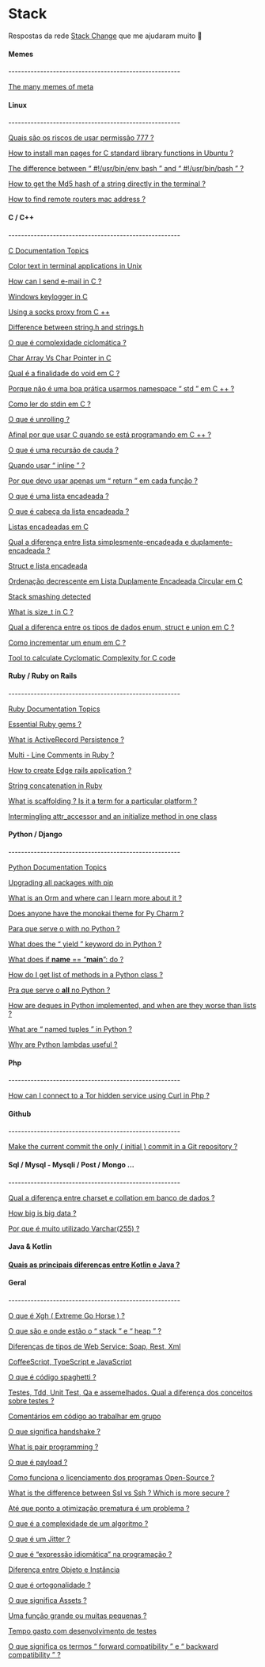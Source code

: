 
# Stack

Respostas da rede [Stack Change](http://portuguese.stackexchange.com/) que me ajudaram muito 🤖

<h4>Memes</h4>
------------------------------------------------------

[The many memes of meta](https://meta.stackexchange.com/questions/19478/the-many-memes-of-meta/19479)

<h4>Linux</h4>
------------------------------------------------------

[Quais são os riscos de usar permissão 777 ?](http://pt.stackoverflow.com/questions/169996/quais-s%c3%a3o-os-riscos-de-usar-permiss%c3%a3o-777)

[How to install man pages for C standard library functions in Ubuntu ?](https://superuser.com/questions/40609/how-to-install-man-pages-for-c-standard-library-functions-in-ubuntu)

[The difference between “ #!/usr/bin/env bash ” and “ #!/usr/bin/bash ” ?](http://stackoverflow.com/questions/16365130/the-difference-between-usr-bin-env-bash-and-usr-bin-bash)

[How to get the Md5 hash of a string directly in the terminal ?](https://askubuntu.com/questions/53846/how-to-get-the-md5-hash-of-a-string-directly-in-the-terminal)

[How to find remote routers mac address ?](https://security.stackexchange.com/questions/146364/how-to-find-remote-routers-mac-address)

<h4>C / C++</h4>
------------------------------------------------------

[C Documentation Topics](http://stackoverflow.com/documentation/c/topics)

[Color text in terminal applications in Unix](https://stackoverflow.com/questions/3585846/color-text-in-terminal-applications-in-unix)

[How can I send e-mail in C ?](http://stackoverflow.com/questions/2362989/how-can-i-send-e-mail-in-c)

[Windows keylogger in C](http://codereview.stackexchange.com/questions/46980/windows-keylogger-in-c)

[Using a socks proxy from C ++](http://stackoverflow.com/questions/2809559/using-a-socks-proxy-from-c?noredirect=1&lq=1)

[Difference between string.h and strings.h](https://stackoverflow.com/questions/4291149/difference-between-string-h-and-strings-h)

[O que é complexidade ciclomática ?](https://pt.stackoverflow.com/questions/193665/o-que-%C3%A9-complexidade-ciclom%C3%A1tica?newsletter=1&nlcode=638314%7Cebef)

[Char Array Vs Char Pointer in C](http://stackoverflow.com/questions/10186765/char-array-vs-char-pointer-in-c?rq=1)

[Qual é a finalidade do void em C ?](http://pt.stackoverflow.com/questions/97138/qual-%c3%a9-a-finalidade-do-void-em-c)

[Porque não é uma boa prática usarmos namespace “ std ” em C ++ ?](http://pt.stackoverflow.com/questions/38435/porque-n%c3%a3o-%c3%a9-uma-boa-pr%c3%a1tica-usarmos-namespace-std-em-c)

[Como ler do stdin em C ?](http://pt.stackoverflow.com/questions/42981/como-ler-do-stdin-em-c)

[O que é unrolling ?](http://pt.stackoverflow.com/questions/186216/o-que-%C3%A9-unrolling/186228#186228)

[Afinal por que usar C quando se está programando em C ++ ?](http://pt.stackoverflow.com/questions/177611/afinal-por-que-usar-c-quando-se-est%C3%A1-programando-em-c?rq=1)

[O que é uma recursão de cauda ?](http://pt.stackoverflow.com/questions/184494/o-que-%C3%A9-uma-recurs%C3%A3o-de-cauda?rq=1)

[Quando usar “ inline ” ?](http://pt.stackoverflow.com/questions/183990/quando-usar-inline?noredirect=1&lq=1)

[Por que devo usar apenas um “ return ” em cada função ?](https://pt.stackoverflow.com/questions/2477/por-que-devo-usar-apenas-um-return-em-cada-fun%C3%A7%C3%A3o?noredirect=1&lq=1)

[O que é uma lista encadeada ?](http://pt.stackoverflow.com/questions/164085/o-que-%C3%A9-uma-lista-encadeada)

[O que é cabeça da lista encadeada ?](http://pt.stackoverflow.com/questions/170420/o-que-%C3%A9-cabe%C3%A7a-da-lista-encadeada?rq=1)

[Listas encadeadas em C](http://pt.stackoverflow.com/questions/95461/listas-encadeadas-em-c?rq=1)

[Qual a diferença entre lista simplesmente-encadeada e duplamente-encadeada ?](http://pt.stackoverflow.com/questions/102983/qual-a-diferen%C3%A7a-entre-lista-simplesmente-encadeada-e-duplamente-encadeada)

[Struct e lista encadeada](http://pt.stackoverflow.com/questions/22489/struct-e-lista-encadeada)

[Ordenação decrescente em Lista Duplamente Encadeada Circular em C](http://pt.stackoverflow.com/questions/156240/ordena%C3%A7%C3%A3o-decrescente-em-lista-duplamente-encadeada-circular-em-c)

[Stack smashing detected](http://stackoverflow.com/questions/1345670/stack-smashing-detected/2391629)

[What is size_t in C ?](http://stackoverflow.com/questions/2550774/what-is-size-t-in-c)

[Qual a diferenca entre os tipos de dados enum, struct e union em C ?](https://pt.stackoverflow.com/questions/137393/qual-a-diferenca-entre-os-tipos-de-dados-enum-struct-e-union-em-c?rq=1)

[Como incrementar um enum em C ?](https://pt.stackoverflow.com/questions/191724/como-incrementar-um-enum-em-c#191724)

[Tool to calculate Cyclomatic Complexity for C code](http://stackoverflow.com/questions/22499198/tool-to-calculate-cyclomatic-complexity-for-c-code)

<h4>Ruby / Ruby on Rails</h4>
------------------------------------------------------

[Ruby Documentation Topics](http://stackoverflow.com/documentation/ruby/topics)

[Essential Ruby gems ?](http://stackoverflow.com/questions/1062278/essential-ruby-gems)

[What is ActiveRecord Persistence ?](http://stackoverflow.com/questions/37188157/what-is-activerecord-persistence)

[Multi - Line Comments in Ruby ?](http://stackoverflow.com/questions/2989762/multi-line-comments-in-ruby)

[How to create Edge rails application ?](http://stackoverflow.com/questions/3821077/how-to-create-edge-rails-application)

[String concatenation in Ruby](http://stackoverflow.com/questions/377768/string-concatenation-in-ruby)

[What is scaffolding ? Is it a term for a particular platform ?](http://stackoverflow.com/questions/235018/what-is-scaffolding-is-it-a-term-for-a-particular-platform)

[Intermingling attr_accessor and an initialize method in one class](http://stackoverflow.com/questions/16655915/intermingling-attr-accessor-and-an-initialize-method-in-one-class)

<h4>Python / Django</h4>
------------------------------------------------------

[Python Documentation Topics](http://stackoverflow.com/documentation/python/topics)

[Upgrading all packages with pip](http://stackoverflow.com/questions/2720014/upgrading-all-packages-with-pip)

[What is an Orm and where can I learn more about it ?](http://stackoverflow.com/questions/1279613/what-is-an-orm-and-where-can-i-learn-more-about-it)

[Does anyone have the monokai theme for Py Charm ?](http://stackoverflow.com/questions/4233600/does-anyone-have-the-monokai-theme-for-pycharm)

[Para que serve o with no Python ?](https://pt.stackoverflow.com/questions/49238/para-que-serve-o-with-no-python)

[What does the “ yield ” keyword do in Python ?](http://stackoverflow.com/questions/231767/what-does-the-yield-keyword-do-in-python)

[What does if __name__ == “__main__”: do ?](http://stackoverflow.com/questions/419163/what-does-if-name-main-do)

[How do I get list of methods in a Python class ?](http://stackoverflow.com/questions/1911281/how-do-i-get-list-of-methods-in-a-python-class)

[Pra que serve o __all__ no Python ?](http://pt.stackoverflow.com/questions/176527/pra-que-serve-o-all-no-python)

[How are deques in Python implemented, and when are they worse than lists ?](http://stackoverflow.com/questions/6256983/how-are-deques-in-python-implemented-and-when-are-they-worse-than-lists)

[What are “ named tuples ” in Python ?](http://stackoverflow.com/questions/2970608/what-are-named-tuples-in-python)

[Why are Python lambdas useful ?](http://stackoverflow.com/questions/890128/why-are-python-lambdas-useful)

<h4>Php</h4>
------------------------------------------------------

[How can I connect to a Tor hidden service using Curl in Php ?](http://stackoverflow.com/questions/15445285/how-can-i-connect-to-a-tor-hidden-service-using-curl-in-php)

<h4>Github</h4>
------------------------------------------------------

[Make the current commit the only ( initial ) commit in a Git repository ?](http://stackoverflow.com/questions/9683279/make-the-current-commit-the-only-initial-commit-in-a-git-repository)

<h4>Sql / Mysql - Mysqli / Post / Mongo ... </h4>
------------------------------------------------------

[Qual a diferença entre charset e collation em banco de dados ?](http://pt.stackoverflow.com/questions/30329/qual-a-diferen%c3%a7a-entre-charset-e-collation-em-banco-de-dados)

[How big is big data ?](http://datascience.stackexchange.com/questions/19/how-big-is-big-data)

[Por que é muito utilizado Varchar(255) ?](https://pt.stackoverflow.com/questions/190799/por-que-%C3%A9-muito-utilizado-varchar255?newsletter=1&nlcode=638314%7Cebef)

<h4>Java & Kotlin<h4>

[Quais as principais diferenças entre Kotlin e Java ?](https://pt.stackoverflow.com/questions/205914/quais-as-principais-diferen%C3%A7as-entre-kotlin-e-java?newsletter=1&nlcode=638314%7cebef)

<h4>Geral</h4>
------------------------------------------------------

[O que é Xgh ( Extreme Go Horse ) ?](http://pt.stackoverflow.com/questions/164124/o-que-%C3%A9-xgh-extreme-go-horse)

[O que são e onde estão o “ stack ” e “ heap ” ?](http://pt.stackoverflow.com/questions/3797/o-que-s%c3%a3o-e-onde-est%c3%a3o-o-stack-e-heap)

[Diferenças de tipos de Web Service: Soap, Rest, Xml](http://pt.stackoverflow.com/questions/11183/diferen%c3%a7as-de-tipos-de-web-service-soap-rest-xml)

[CoffeeScript, TypeScript e JavaScript](http://pt.stackoverflow.com/questions/15998/coffeescript-typescript-e-javascript)

[O que é código spaghetti ?](http://pt.stackoverflow.com/questions/31315/o-que-%c3%a9-c%c3%b3digo-spaghetti)

[Testes, Tdd, Unit Test, Qa e assemelhados. Qual a diferença dos conceitos sobre testes ?](http://pt.stackoverflow.com/questions/19177/testes-tdd-unit-test-qa-e-assemelhados-qual-a-diferen%c3%a7a-dos-conceitos-sobre)

[Comentários em código ao trabalhar em grupo](http://pt.stackoverflow.com/questions/56751/coment%c3%a1rios-em-c%c3%b3digo-ao-trabalhar-em-grupo)

[O que significa handshake ?](http://pt.stackoverflow.com/questions/181115/o-que-significa-handshake)

[What is pair programming ?](http://stackoverflow.com/questions/696586/what-is-pair-programming)

[O que é payload ?](http://pt.stackoverflow.com/questions/188469/o-que-%c3%a9-payload)

[Como funciona o licenciamento dos programas Open-Source ?](http://pt.stackoverflow.com/questions/29789/como-funciona-o-licenciamento-dos-programas-open-source)

[What is the difference between Ssl vs Ssh ? Which is more secure ?](https://security.stackexchange.com/questions/1599/what-is-the-difference-between-ssl-vs-ssh-which-is-more-secure)

[Até que ponto a otimização prematura é um problema ?](http://pt.stackoverflow.com/questions/29507/at%C3%A9-que-ponto-a-otimiza%C3%A7%C3%A3o-prematura-%C3%A9-um-problema?rq=1)

[O que é a complexidade de um algoritmo ?](http://pt.stackoverflow.com/questions/33319/o-que-%C3%A9-a-complexidade-de-um-algoritmo?noredirect=1&lq=1)

[O que é um Jitter ?](http://pt.stackoverflow.com/questions/146250/o-que-%C3%A9-um-jitter)

[O que é “expressão idiomática” na programação ?](http://pt.stackoverflow.com/questions/184238/o-que-%C3%A9-express%C3%A3o-idiom%C3%A1tica-na-programa%C3%A7%C3%A3o)

[Diferença entre Objeto e Instância](http://pt.stackoverflow.com/questions/192233/diferen%C3%A7a-entre-objeto-e-inst%C3%A2ncia?newsletter=1&nlcode=638314%7cebef)

[O que é ortogonalidade ?](http://pt.stackoverflow.com/questions/195461/o-que-%C3%A9-ortogonalidade?newsletter=1&nlcode=638314%7cebef)

[O que significa Assets ?](http://pt.stackoverflow.com/questions/113886/o-que-significa-assets?rq=1)

[Uma função grande ou muitas pequenas ?](https://pt.stackoverflow.com/questions/30772/uma-fun%C3%A7%C3%A3o-grande-ou-muitas-pequenas?noredirect=1&lq=1)

[Tempo gasto com desenvolvimento de testes](https://pt.stackoverflow.com/questions/1992/tempo-gasto-com-desenvolvimento-de-testes?rq=1)

[O que significa os termos “ forward compatibility ” e “ backward compatibility ” ?](http://pt.stackoverflow.com/questions/195539/o-que-significa-os-termos-forward-compatibility-e-backward-compatibility?newsletter=1&nlcode=638314%7cebef)
